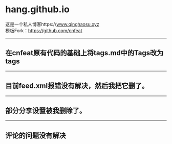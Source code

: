# hang.github.io
这是一个私人博客https://www.qinghaosu.xyz    
模板Fork：https://github.com/cnfeat     

----
## 在cnfeat原有代码的基础上将tags.md中的Tags改为tags    
----
## 目前feed.xml报错没有解决，然后我把它删了。   
----
## 部分分享设置被我删除了。    
---
## 评论的问题没有解决



